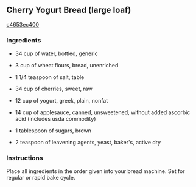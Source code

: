 ## Cherry Yogurt Bread (large loaf)

[c4653ec400](http://www.food.com/recipe/cherry-yogurt-bread-large-loaf-17097)

### Ingredients

 - 34 cup of water, bottled, generic

 - 3 cup of wheat flours, bread, unenriched

 - 1 1/4 teaspoon of salt, table

 - 34 cup of cherries, sweet, raw

 - 12 cup of yogurt, greek, plain, nonfat

 - 14 cup of applesauce, canned, unsweetened, without added ascorbic acid (includes usda commodity)

 - 1 tablespoon of sugars, brown

 - 2 teaspoon of leavening agents, yeast, baker's, active dry

### Instructions

Place all ingredients in the order given into your bread machine. Set for regular or rapid bake cycle.